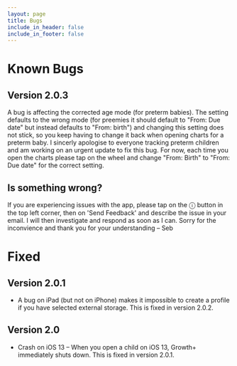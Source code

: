 ```yaml
---
layout: page
title: Bugs
include_in_header: false
include_in_footer: false
---
```


# Known Bugs

## Version 2.0.3

A bug is affecting the corrected age mode (for preterm babies). The setting defaults to the wrong mode (for preemies it should default to "From: Due date" but instead defaults to "From: birth") and changing this setting does not stick, so you keep having to change it back when opening charts for a preterm baby. I sincerly apologise to everyone tracking preterm children and am working on an urgent update to fix this bug. For now, each time you open the charts please tap on the wheel and change "From: Birth" to "From: Due date" for the correct setting.

## Is something wrong?

If you are experiencing issues with the app, please tap on the ⓘ button in the top left corner, then on 'Send Feedback' and describe the issue in your email. I will then investigate and respond as soon as I can. Sorry for the inconvience and thank you for your understanding – Seb

# Fixed

## Version 2.0.1

* A bug on iPad (but not on iPhone) makes it impossible to create a profile if you have selected external storage. This is fixed in version 2.0.2.

## Version 2.0

* Crash on iOS 13 – When you open a child on iOS 13, Growth+ immediately shuts down. This is fixed in version 2.0.1.

